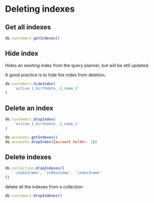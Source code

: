 # Deleting  indexes

## Get all indexes

```javascript
db.customers.getIndexes()
```

## Hide index

Hides an existing index from the query planner, but will be still updated.

A good practice is to hide the index from deletion.

```javascript
db.customers.hideIndex(
    'active_1_birthdate_-1_name_1'
)
```

## Delete an index

```javascript
db.customers.dropIndex(
    'active_1_birthdate_-1_name_1'
)
```

```javascript
db.accounts.getIndexes()
db.accounts.dropIndex({account_holder: 1})
```

## Delete indexes

```javascript
db.collection.dropIndexes([
    'index1name', 'index2name', 'index3name'
])
```

delete all the indexes from a collection

```javascript
db.customers.dropIndexes()
```
